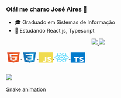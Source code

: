 ### Olá! me chamo José Aires 👋

- 🎓 Graduado em Sistemas de Informação 
- 📜 Estudando React js, Typescript


 <div>
<div align="center">
  <a href="https://github.com/joseairesdev">
  <img height="180em" src="https://github-readme-stats.vercel.app/api?username=joseairesdev&show_icons=true&theme=dracula&include_all_commits=true&count_private=true"/>
  <img height="180em" src="https://github-readme-stats.vercel.app/api/top-langs/?username=joseairesdev&layout=compact&langs_count=7&theme=dracula"/>
</div>

<div style="display: inline_block"><br>
 
  <img align="center" alt="Jose-HTML" height="30" width="40" src="https://raw.githubusercontent.com/devicons/devicon/master/icons/html5/html5-original.svg">
  <img align="center" alt="Jose-CSS" height="30" width="40" src="https://raw.githubusercontent.com/devicons/devicon/master/icons/css3/css3-original.svg">
   <img align="center" alt="Jose-Js" height="30" width="40" src="https://raw.githubusercontent.com/devicons/devicon/master/icons/javascript/javascript-plain.svg">
   <img align="center" alt="Jose-React" height="30" width="40" src="https://raw.githubusercontent.com/devicons/devicon/master/icons/react/react-original.svg">
  <img align="center" alt="Jose-Ts" height="30" width="40" src="https://raw.githubusercontent.com/devicons/devicon/master/icons/typescript/typescript-plain.svg">
 
 
</div>
<br/>
<div>

<a href="https://www.linkedin.com/in/joseaires2" target="_blank"><img src="https://img.shields.io/badge/-LinkedIn-%230077B5?style=for-the-badge&logo=linkedin&logoColor=white" target="_blank"></a> 

[Snake animation](https://github.com/joseairesdev/joseairesdev/blob/output/github-contribution-grid-snake.svg)

</div>
